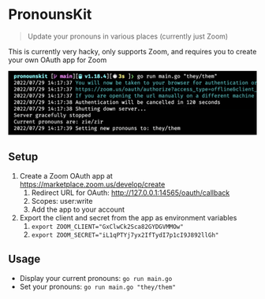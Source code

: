 # PronounsKit

> Update your pronouns in various places (currently just Zoom)

This is currently very hacky, only supports Zoom, and requires you to create your own OAuth app for Zoom

![screenshot.png](screenshot.png)

## Setup

1. Create a Zoom OAuth app at https://marketplace.zoom.us/develop/create
   1. Redirect URL for OAuth: http://127.0.0.1:14565/oauth/callback
   2. Scopes: user:write
   3. Add the app to your account
2. Export the client and secret from the app as environment variables
   1. `export ZOOM_CLIENT="GxClwCk2Sca82GYDGVMMOw"`
   2. `export ZOOM_SECRET="iL1qPTYj7yx2IfTydI7p1cI9J892llGh"`

## Usage

* Display your current pronouns: `go run main.go`
* Set your pronouns: `go run main.go "they/them"`